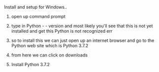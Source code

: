 Install and setup for Windows..

1. open up  command prompt 

2. type in Python - - version and most likely you'll see that this is not yet installed and get this Python is not recognized err 
3. so to install this we can just open up an internet browser and go to the Python web site which is Python 3.7.2
4. from here we can click on downloads
5. Install Python 3.7.2